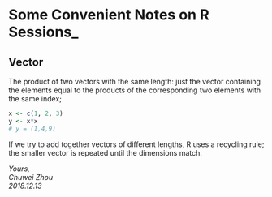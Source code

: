 # Some Convenient Notes on R Sessions_             
## Vector            
The product of two vectors with the same length: just the vector containing the elements equal to the products of the corresponding two elements with the same index;         
```r
x <- c(1, 2, 3)
y <- x*x
# y = (1,4,9)
```
If we try to add together vectors of different lengths, R uses a recycling rule; the smaller vector is repeated until the dimensions match.     



_Yours,_             
_Chuwei Zhou_             
_2018.12.13_
   




